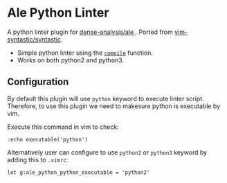 # Ale Python Linter
A python linter plugin for [ dense-analysis/ale ](https://github.com/dense-analysis/ale/).
Ported from [vim-syntastic/syntastic](https://github.com/vim-syntastic/syntastic).

- Simple python linter using the [`compile`](https://docs.python.org/3/library/functions.html#compile) function.
- Works on both python2 and python3.

## Configuration
By default this plugin will use ```python``` keyword to execute linter script.  
Therefore, to use this plugin we need to makesure python is executable by vim.

Execute this command in vim to check:
```vim
:echo executable('python')
```

Alternatively user can configure to use ```python2``` or ```python3``` keyword by adding this to ```.vimrc```:
```vim
let g:ale_python_python_executable = 'python2'
```
